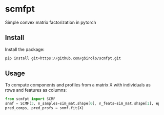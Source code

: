 # scmfpt
Simple convex matrix factorization in pytorch

## Install
Install the package:
```sh
pip install git+https://github.com/gbirolo/scmfpt.git
```

## Usage
To compute components and profiles from a matrix X with individuals as rows and features as columns:
```python
from scmfpt import SCMF
snmf = SCMF(3, n_samples=sim_mat.shape[0], n_feats=sim_mat.shape[1], epochs=50000)
pred_comps, pred_profs = snmf.fit(X)
```
